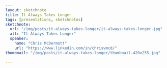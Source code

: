 ```yaml
---
layout: sketchnote
title: It Always Takes Longer
tags: [presentations, sketchnotes]
sketchnote:
  url: "/img/posts/it-always-takes-longer/it-always-takes-longer.jpg"
  alt: "It Always Takes Longer"
  speaker:
    name: "Chris McDermott"
    url: "https://www.linkedin.com/in/chrisvmcd/"
thumbnail: "/img/posts/it-always-takes-longer/thumbnail-420x255.jpg"

---
```

